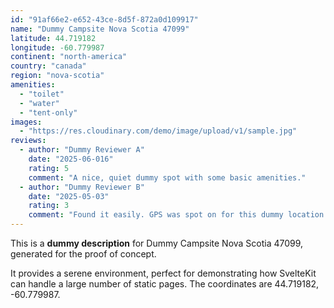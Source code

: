 ```yaml
---
id: "91af66e2-e652-43ce-8d5f-872a0d109917"
name: "Dummy Campsite Nova Scotia 47099"
latitude: 44.719182
longitude: -60.779987
continent: "north-america"
country: "canada"
region: "nova-scotia"
amenities:
  - "toilet"
  - "water"
  - "tent-only"
images:
  - "https://res.cloudinary.com/demo/image/upload/v1/sample.jpg"
reviews:
  - author: "Dummy Reviewer A"
    date: "2025-06-016"
    rating: 5
    comment: "A nice, quiet dummy spot with some basic amenities."
  - author: "Dummy Reviewer B"
    date: "2025-05-03"
    rating: 3
    comment: "Found it easily. GPS was spot on for this dummy location."
---
```


This is a **dummy description** for Dummy Campsite Nova Scotia 47099, generated for the proof of concept.

It provides a serene environment, perfect for demonstrating how SvelteKit can handle a large number of static pages. The coordinates are 44.719182, -60.779987.
